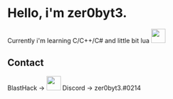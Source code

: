# Hello, i'm zer0byt3.

Currently i'm learning C/C++/C# and little bit lua
<img height="32" src="https://skillicons.dev/icons?i=c,cpp,cs,lua,vscode,visualstudio"/>

## Contact
BlastHack -> [<img height="32" width="32" src="https://www.blast.hk/styles/io_dark/images/blasthack/logo_b_new.png"/>](https://www.blast.hk/members/423793/)
Discord -> zer0byt3.#0214
